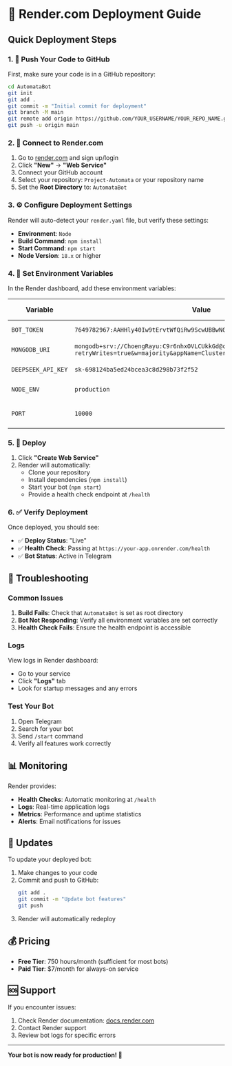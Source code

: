 # 🚀 Render.com Deployment Guide

## Quick Deployment Steps

### 1. 📁 Push Your Code to GitHub

First, make sure your code is in a GitHub repository:

```bash
cd AutomataBot
git init
git add .
git commit -m "Initial commit for deployment"
git branch -M main
git remote add origin https://github.com/YOUR_USERNAME/YOUR_REPO_NAME.git
git push -u origin main
```

### 2. 🔗 Connect to Render.com

1. Go to [render.com](https://render.com) and sign up/login
2. Click **"New"** → **"Web Service"**
3. Connect your GitHub account
4. Select your repository: `Project-Automata` or your repository name
5. Set the **Root Directory** to: `AutomataBot`

### 3. ⚙️ Configure Deployment Settings

Render will auto-detect your `render.yaml` file, but verify these settings:

- **Environment**: `Node`
- **Build Command**: `npm install`
- **Start Command**: `npm start`
- **Node Version**: `18.x` or higher

### 4. 🔐 Set Environment Variables

In the Render dashboard, add these environment variables:

| Variable | Value | Where to Get It |
|----------|-------|-----------------|
| `BOT_TOKEN` | `7649782967:AAHHly40Iw9tErvtWfQiRw9ScwUBBwNGQRk` | Your current token |
| `MONGODB_URI` | `mongodb+srv://ChoengRayu:C9r6nhxOVLCUkkGd@cluster0.2ott03t.mongodb.net/?retryWrites=true&w=majority&appName=Cluster0` | Your current MongoDB |
| `DEEPSEEK_API_KEY` | `sk-698124ba5ed24bcea3c8d298b73f2f52` | Your current API key |
| `NODE_ENV` | `production` | Set automatically |
| `PORT` | `10000` | Render default (auto-set) |

### 5. 🚀 Deploy

1. Click **"Create Web Service"**
2. Render will automatically:
   - Clone your repository
   - Install dependencies (`npm install`)
   - Start your bot (`npm start`)
   - Provide a health check endpoint at `/health`

### 6. ✅ Verify Deployment

Once deployed, you should see:
- ✅ **Deploy Status**: "Live"
- ✅ **Health Check**: Passing at `https://your-app.onrender.com/health`
- ✅ **Bot Status**: Active in Telegram

## 🔧 Troubleshooting

### Common Issues

1. **Build Fails**: Check that `AutomataBot` is set as root directory
2. **Bot Not Responding**: Verify all environment variables are set correctly
3. **Health Check Fails**: Ensure the health endpoint is accessible

### Logs

View logs in Render dashboard:
- Go to your service
- Click **"Logs"** tab
- Look for startup messages and any errors

### Test Your Bot

1. Open Telegram
2. Search for your bot
3. Send `/start` command
4. Verify all features work correctly

## 📊 Monitoring

Render provides:
- **Health Checks**: Automatic monitoring at `/health`
- **Logs**: Real-time application logs
- **Metrics**: Performance and uptime statistics
- **Alerts**: Email notifications for issues

## 🔄 Updates

To update your deployed bot:

1. Make changes to your code
2. Commit and push to GitHub:
   ```bash
   git add .
   git commit -m "Update bot features"
   git push
   ```
3. Render will automatically redeploy

## 💰 Pricing

- **Free Tier**: 750 hours/month (sufficient for most bots)
- **Paid Tier**: $7/month for always-on service

## 🆘 Support

If you encounter issues:
1. Check Render documentation: [docs.render.com](https://docs.render.com)
2. Contact Render support
3. Review bot logs for specific errors

---

**Your bot is now ready for production! 🎉**
